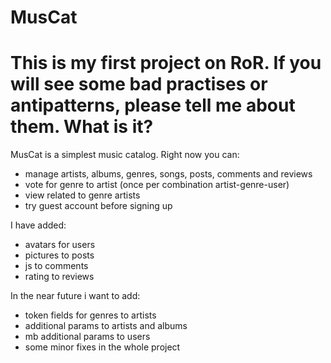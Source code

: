 MusCat
======
This is my first project on RoR. If you will see some bad practises or antipatterns, please tell me about them.
What is it?
======
MusCat is a simplest music catalog. Right now you can:
  - manage artists, albums, genres, songs, posts, comments and reviews
  - vote for genre to artist (once per combination artist-genre-user)
  - view related to genre artists
  - try guest account before signing up

I have added:
  - avatars for users
  - pictures to posts
  - js to comments
  - rating to reviews

In the near future i want to add:
  - token fields for genres to artists
  - additional params to artists and albums
  - mb additional params to users
  - some minor fixes in the whole project

